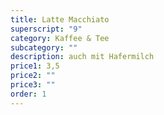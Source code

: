 ```yaml
---
title: Latte Macchiato
superscript: "9"
category: Kaffee & Tee
subcategory: ""
description: auch mit Hafermilch
price1: 3,5
price2: ""
price3: ""
order: 1
---
```

